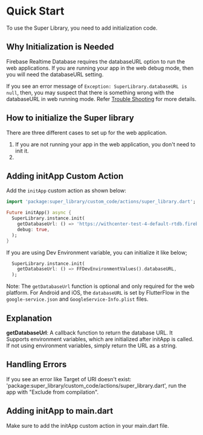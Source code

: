 
# Quick Start

To use the Super Library, you need to add initialization code.

## Why Initialization is Needed


Firebase Realtime Database requires the databaseURL option to run the web applications. If you are running your app in the web debug mode, then you will need the databaseURL setting.


If you see an error message of `Exception: SuperLibrary.databaseURL is null`, then, you may suspect that there is something wrong with the databaseURL in web running mode. Refer [Trouble Shooting](./trouble_shooting.md) for more details.




## How to initialize the Super library


There are three different cases to set up for the web application.

1. If you are not running your app in the web application, you don't need to init it.
2. 


## Adding initApp Custom Action

Add the `initApp` custom action as shown below:

```dart
import 'package:super_library/custom_code/actions/super_library.dart';

Future initApp() async {
  SuperLibrary.instance.init(
    getDatabaseUrl: () => 'https://withcenter-test-4-default-rtdb.firebaseio.com',
    debug: true,
  );
}
```

If you are using Dev Environment variable, you can initialize it like below;

```dart
  SuperLibrary.instance.init(
    getDatabaseUrl: () => FFDevEnvironmentValues().databaseURL,
  );
```

Note: The `getDatabaseUrl` function is optional and only required for the web platform. For Android and iOS, the `databaseURL` is set by FlutterFlow in the `google-service.json` and `GoogleService-Info.plist` files.


## Explanation

**getDatabaseUrl**: A callback function to return the database URL. It Supports environment variables, which are initialized after initApp is called.
If not using environment variables, simply return the URL as a string.

## Handling Errors

If you see an error like Target of URI doesn't exist: 'package:super_library/custom_code/actions/super_library.dart', run the app with "Exclude from compilation".

## Adding initApp to main.dart
Make sure to add the initApp custom action in your main.dart file.